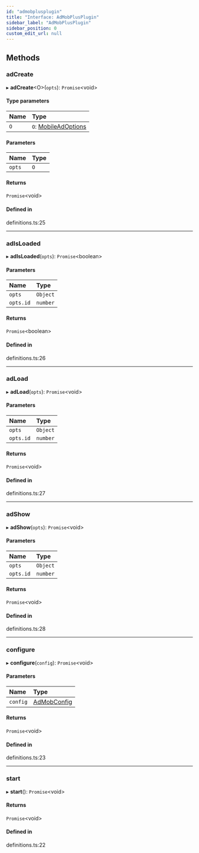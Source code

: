 ```yaml
---
id: "admobplusplugin"
title: "Interface: AdMobPlusPlugin"
sidebar_label: "AdMobPlusPlugin"
sidebar_position: 0
custom_edit_url: null
---
```


## Methods

### adCreate

▸ **adCreate**<O\>(`opts`): `Promise`<void\>

#### Type parameters

| Name | Type |
| :------ | :------ |
| `O` | `O`: [MobileAdOptions](../index.md#mobileadoptions) |

#### Parameters

| Name | Type |
| :------ | :------ |
| `opts` | `O` |

#### Returns

`Promise`<void\>

#### Defined in

definitions.ts:25

___

### adIsLoaded

▸ **adIsLoaded**(`opts`): `Promise`<boolean\>

#### Parameters

| Name | Type |
| :------ | :------ |
| `opts` | `Object` |
| `opts.id` | `number` |

#### Returns

`Promise`<boolean\>

#### Defined in

definitions.ts:26

___

### adLoad

▸ **adLoad**(`opts`): `Promise`<void\>

#### Parameters

| Name | Type |
| :------ | :------ |
| `opts` | `Object` |
| `opts.id` | `number` |

#### Returns

`Promise`<void\>

#### Defined in

definitions.ts:27

___

### adShow

▸ **adShow**(`opts`): `Promise`<void\>

#### Parameters

| Name | Type |
| :------ | :------ |
| `opts` | `Object` |
| `opts.id` | `number` |

#### Returns

`Promise`<void\>

#### Defined in

definitions.ts:28

___

### configure

▸ **configure**(`config`): `Promise`<void\>

#### Parameters

| Name | Type |
| :------ | :------ |
| `config` | [AdMobConfig](../index.md#admobconfig) |

#### Returns

`Promise`<void\>

#### Defined in

definitions.ts:23

___

### start

▸ **start**(): `Promise`<void\>

#### Returns

`Promise`<void\>

#### Defined in

definitions.ts:22
